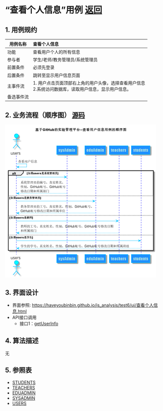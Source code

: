 ﻿<!-- markdownlint-disable MD033-->
<!-- 禁止MD033类型的警告 https://www.npmjs.com/package/markdownlint -->

# “查看个人信息”用例 [返回](../README.md)
## 1. 用例规约

|用例名称|查看个人信息|
|-------|:-------------|
|功能|查看用户个人的所有信息|
|参与者|学生/老师/教务管理员/系统管理员|
|前置条件|必须先登录|
|后置条件|跳转至显示用户信息页面|
|主事件流|1. 用户点击页面顶部右上角的用户头像，选择查看用户信息<br/>2.系统访问数据库，读取用户信息，显示用户信息。|
|备选事件流| |

## 2. 业务流程（顺序图） [源码](../src/sequence查看个人信息.puml)
![sequence1](../image/sequence查看个人信息.png)

## 3. 界面设计
- 界面参照: https://haveyoubinbin.github.io/is_analysis/test6/ui/查看个人信息.html
- API接口调用
    - 接口1：[getUserInfo](../接口/getUserInfo.md)

## 4. 算法描述
无

## 5. 参照表
- [STUDENTS](../数据库设计.md/#STUDENTS)
- [TEACHERS](../数据库设计.md/#TEACHERS)
- [EDUADMIN](../数据库设计.md/#EDUADMIN)
- [SYSADMIN](../数据库设计.md/#SYSADMIN)
- [USERS](../数据库设计.md/#USERS)
